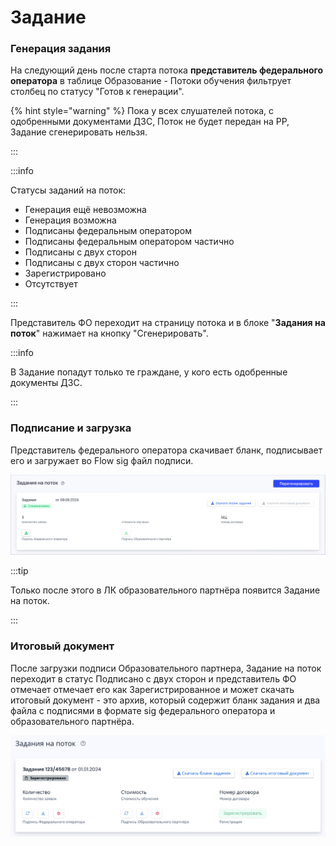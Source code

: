 # Задание

### Генерация задания

На следующий день после старта потока **представитель федерального оператора**  в таблице Образование - Потоки обучения фильтрует столбец по статусу "Готов к генерации".

{% hint style="warning" %}
Пока у всех слушателей потока, с одобренными документами ДЗС, Поток не будет передан на РР, Задание сгенерировать нельзя.

:::

:::info

Статусы заданий на поток:

* Генерация ещё невозможна
* Генерация возможна
* Подписаны федеральным оператором
* Подписаны федеральным оператором частично
* Подписаны с двух сторон
* Подписаны с двух сторон частично
* Зарегистрировано
* Отсутствует

:::

Представитель ФО переходит на страницу потока и в блоке "**Задания на поток**" нажимает на кнопку "Сгенерировать".

:::info

В Задание попадут только те граждане, у кого есть одобренные документы ДЗС.

:::

### Подписание и загрузка 

Представитель федерального оператора скачивает бланк, подписывает его и загружает во Flow sig файл подписи.

![](<../.gitbook/assets/image (10).png>)

:::tip

Только после этого в ЛК образовательного партнёра появится Задание на поток.

:::

### Итоговый документ

После загрузки подписи Образовательного партнера, Задание на поток переходит в статус Подписано с двух сторон и представитель ФО отмечает отмечает его как Зарегистрированное и может скачать итоговый документ - это архив, который содержит бланк задания и два файла с подписями в формате sig федерального оператора и образовательного партнёра.

![](<../.gitbook/assets/image (199).png>)
